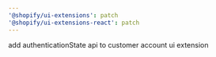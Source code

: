 ```yaml
---
'@shopify/ui-extensions': patch
'@shopify/ui-extensions-react': patch
---
```


add authenticationState api to customer account ui extension
